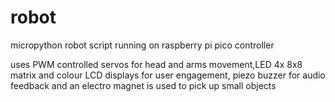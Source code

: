 # robot
micropython robot script running on raspberry pi pico controller

uses PWM controlled servos for head and arms movement,LED 4x 8x8 matrix and colour LCD displays for user engagement,
piezo buzzer for audio feedback and an electro magnet is used to pick up small objects
